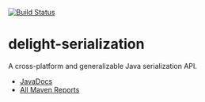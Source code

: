 [![Build Status](https://travis-ci.org/javadelight/delight-serialization.svg)](https://travis-ci.org/javadelight/delight-serialization)

delight-serialization
=================


A cross-platform and generalizable Java serialization API.

- [JavaDocs](http://modules.appjangle.com/delight-serialization/latest/apidocs/index.html)
- [All Maven Reports](http://modules.appjangle.com/delight-serialization/latest/project-reports.html)
